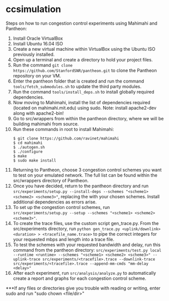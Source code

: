 # ccsimulation
Steps on how to run congestion control experiments using Mahimahi and Pantheon:
1. Install Oracle VirtualBox
2. Install Ubuntu 16.04 ISO
3. Create a new virtual machine within VirtualBox using the Ubuntu ISO previously installed.
4. Open up a terminal and create a directory to hold your project files.
5. Run the command `git clone https://github.com/StanfordSNR/pantheon.git` to clone the Pantheon repository on your VM.
6. Enter the pantheon folder that is created and run the command `tools/fetch_submodules.sh` to update the third party modules.
7. Run the command `tools/install_deps.sh` to install globally required dependencies.
8. Now moving to Mahimahi, install the list of dependencies required (located on mahimahi.mit.edu) using sudo. Note: install apache2-dev along with apache2-bin!
9. Go to src/wrappers from within the pantheon directory, where we will be building mahimahi from source.
10. Run these commands in root to install Mahimahi:
      ```
      $ git clone https://github.com/ravinet/mahimahi
      $ cd mahimahi
      $ ./autogen.sh
      $ ./configure
      $ make
      $ sudo make install
      ```
12. Returning to Pantheon, choose 3 congestion control schemes you want to test on your emulated network. The full list can be found within the src/wrappers directory of Pantheon.
13. Once you have decided, return to the pantheon directory and run `src/experiments/setup.py --install-deps --schemes "<scheme1> <scheme2> <scheme3>"`, replacing the <scheme> with your chosen schemes. Install additional dependencies as errors arise.
14. To set up the congestion control schemes, run `src/experiments/setup.py --setup --schemes "<scheme1> <scheme2> <scheme3>"`.
15. To create the trace files, use the custom script gen_trace.py. From the src/experiments directory, run `python gen_trace.py <uplink/downlink> <duration> > <tracefile_name.trace>` to pipe the correct integers for your requested mbps and length into a trace file.
16. To test the schemes with your requested bandwidth and delay, run this command from the pantheon directory: `src/experiments/test.py local --runtime <runtime> --schemes "<scheme1> <scheme2> <scheme3>" --uplink-trace src/experiments/<tracefile>.trace --downlink-trace src/experiments/<tracefile>.trace --append-mm-cmds "mm-delay <delay>"`
17. After each experiment, run `src/analysis/analyze.py` to automatically create a report and graphs for each congestion control scheme.


***If any files or directories give you trouble with reading or writing, enter sudo and run "sudo chown <username> <file/dir>"
